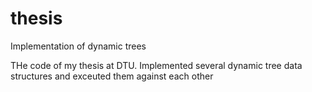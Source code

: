 # thesis
Implementation of dynamic trees

THe code of my thesis at DTU.
Implemented several dynamic tree data structures and exceuted them against each other
